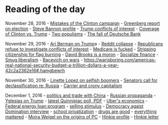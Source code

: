 # Reading of the day

November 28, 2016
	- [Mistakes of the Clinton campaign](http://inthesetimes.com/article/19674/hillary-clinton-democratic-party-neoliberal-trump)
	- [Greenberg report on election](http://rooseveltinstitute.org/wp-content/uploads/2016/11/Dcor_PE_RTR_Ealert_11.15.2016_for-release.pdf)
	- [Steve Bannon profile](http://www.nytimes.com/2016/11/27/us/politics/steve-bannon-white-house.html?smid=pl-share&_r=0)
	- [Trump conflicts of interest](http://www.nytimes.com/2016/11/26/us/politics/donald-trump-international-business.html)
	- [Coverage of Clinton vs. Trump](http://shorensteincenter.org/pre-primary-news-coverage-2016-trump-clinton-sanders/#The_Democratic_Race)
	- [Two populisms](https://www.thenation.com/article/the-two-populisms/)
	- [The fall of Deutsche Bank](http://www.spiegel.de/international/business/the-story-of-the-self-destruction-of-deutsche-bank-a-1118157.html)

November 29, 2016
	- [Ari Berman on Trump](https://www.thenation.com/article/donald-trump-is-the-greatest-threat-to-american-democracy-in-our-lifetime/)a
	- [Reddit collapse](http://gizmodo.com/reddit-is-tearing-itself-apart-1789406294)
	- [Republicans refuse to investigate conflicts of interest](http://www.huffingtonpost.com/entry/kevin-mccarthy-trump-conflicts-of-interest_us_583dc491e4b06539a78a984d?0x4adg931munmi)
	- [Medicare is fucked](http://talkingpointsmemo.com/edblog/still-missing-it)
	- [Stripping citizenship for flag burning](https://thinkprogress.org/trump-citizenship-flag-40df1ef1da6a#.56wipkpq1)
	- [David Brooks is a moron](http://www.nytimes.com/2016/11/29/opinion/the-future-of-the-american-center.html?ref=opinion&_r=0)
	- [Socialize finance](https://www.jacobinmag.com/2016/11/finance-banks-capitalism-markets-socialism-planning/)
	- [Smug liberalism](http://www.vox.com/2016/4/21/11451378/smug-american-liberalism)
	- [Bacevich on wars](http://www.nakedcapitalism.com/2016/11/trump-loves-to-win-but-american-generals-have-forgotten-how.html)
	- https://warisboring.com/americas-real-national-security-budget-a-trillion-dollars-a-year-42c2a2362e16#.hamgbewrh

November 30, 2016
	- [Linette Lopez on selfish boomers](http://www.businessinsider.com/how-baby-boomers-became-the-most-selfish-generation-2016-11)
	- [Senators call for declassification re: Russia](https://www.theguardian.com/us-news/2016/nov/30/senators-hint-russian-interference-us-presidential-election?CMP=Share_iOSApp_Other)
	- [Carrier and crony capitalism](https://www.thenation.com/article/in-carrier-deal-trump-is-taking-credit-for-some-blatant-crony-capitalism/)

December 1, 2016
	- [politics and trade with China](http://www.vox.com/new-money/2016/11/30/13764146/china-imports-trump-sad)
	- [Russian propaganda](http://www.newyorker.com/news/news-desk/the-propaganda-about-russian-propaganda?intcid=mod-latest)
	- [Yglesias on Trump](http://www.vox.com/policy-and-politics/2016/11/30/13767174/case-for-normalizing-trump)
	- [latest Quinnipiac poll, PDF](https://poll.qu.edu/images/polling/us/us11232016_U23ujk.pdf/)
	- [Uber's economics](https://ftalphaville.ft.com/2016/12/01/2180647/the-taxi-unicorns-new-clothes/)
	- [Federal energy loan program](https://www.bloomberg.com/news/articles/2016-11-28/trump-can-t-kill-solyndra-loan-program-that-outperforms-banks)
	- [selling stimulus](http://www.huffingtonpost.com/entry/trump-obama-indiana-jobs_us_58405b30e4b09e21702d35d5?mrygd44r1173z0k9)
	- [Democracy agaist Domination interview](https://www.dissentmagazine.org/blog/booked-end-managerial-liberalism-k-sabeel-rahman)
	- [school privatization](https://www.currentaffairs.org/2016/11/why-is-the-decimation-of-public-schools-a-bad-thing)
	- [drugs are good](https://www.theatlantic.com/health/archive/2016/12/the-life-changing-magic-of-mushrooms/509246/)
	- [everything mattered](http://www.vox.com/policy-and-politics/2016/11/30/13631532/everything-mattered-2016-presidential-election)
	- [Moira Weigel on the origins of PC](https://www.theguardian.com/us-news/2016/nov/30/political-correctness-how-the-right-invented-phantom-enemy-donald-trump)
	- [Hinkie profile](http://www.si.com/nba/2016/11/30/sam-hinkie-after-the-process-philadelphia-76ers/?xid=socialflow_twitter_si)
	- [Hinkie letter](http://www.si.com/extra-mustard/2016/04/06/sam-hinkie-sixers-resignation-letter-elon-musk-warren-buffett-bill-belichick)

